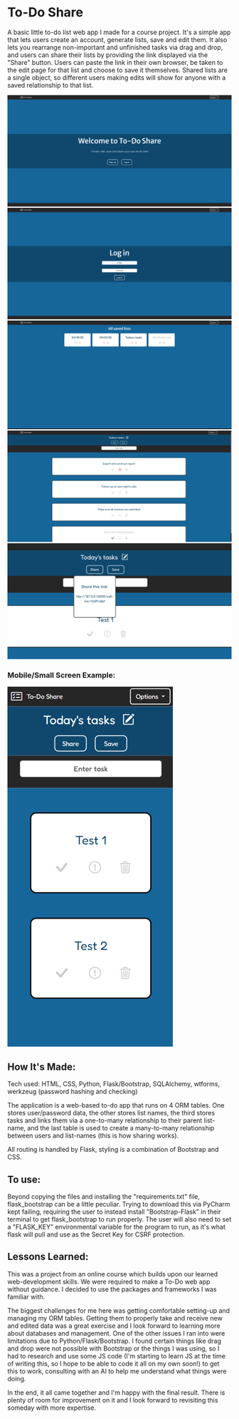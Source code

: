 # To-Do Share

A basic little to-do list web app I made for a course project. It's a simple app that lets users create an account, generate lists, save and edit them. It also lets you rearrange non-important
and unfinished tasks via drag and drop, and users can share their lists by providing the link displayed via the "Share" button. Users can paste the link in their own browser, be taken to the edit 
page for that list and choose to save it themselves. Shared lists are a single object, so different users making edits will show for anyone with a saved relationship to that list. 

![Website Home Page](screenshots/screenshot_1.png)
![Log In Page](screenshots/screenshot_2.png)
![All Saved Lists Page](screenshots/screenshot_3.png)
![Edit List Page](screenshots/screenshot_4.png)
![Share Button Example](screenshots/screenshot_5.png) 

### Mobile/Small Screen Example:

![Mobile Version](screenshots/screenshot_6.png)

## How It's Made:

Tech used: HTML, CSS, Python, Flask/Bootstrap, SQLAlchemy, wtforms, werkzeug (password hashing and checking)

The application is a web-based to-do app that runs on 4 ORM tables. One stores user/password data, the other stores list names, the third stores tasks and links them via a one-to-many relationship to their 
parent list-name, and the last table is used to create a many-to-many relationship between users and list-names (this is how sharing works).

All routing is handled by Flask, styling is a combination of Bootstrap and CSS. 

## To use:

Beyond copying the files and installing the "requirements.txt" file, flask_bootstrap can be a little peculiar. Trying to download this via PyCharm kept failing, requiring the user to instead install "Bootstrap-Flask" 
in their terminal to get flask_bootstrap to run properly. The user will also need to set a "FLASK_KEY" environmental variable for the program to run, as it's what flask will pull and use as the Secret Key for CSRF 
protection.

## Lessons Learned:

This was a project from an online course which builds upon our learned web-development skills. We were required to make a To-Do web app without guidance. I decided to use the packages and frameworks I was familiar with.

The biggest challenges for me here was getting comfortable setting-up and managing my ORM tables. Getting them to properly take and receive new and edited data was a great exercise and I look forward to learning more
about databases and management. One of the other issues I ran into were limitations due to Python/Flask/Bootstrap. I found certain things like drag and drop were not possible with Bootstrap or the things I was using, so
I had to research and use some JS code (I'm starting to learn JS at the time of writing this, so I hope to be able to code it all on my own soon!) to get this to work, consulting with an AI to help me understand what things
were doing. 

In the end, it all came together and I'm happy with the final result. There is plenty of room for improvement on it and I look forward to revisiting this someday with more expertise.